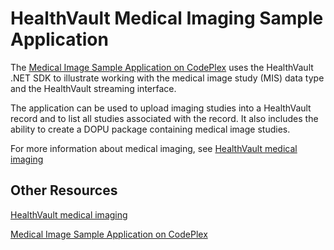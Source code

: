 # HealthVault Medical Imaging Sample Application

The [Medical Image Sample Application on CodePlex](http://healthvaultimaging.codeplex.com/) uses the HealthVault .NET SDK to illustrate working with the medical image study (MIS) data type and the HealthVault streaming interface.

The application can be used to upload imaging studies into a HealthVault record and to list all studies associated with the record. It also includes the ability to create a DOPU package containing medical image studies.

For more information about medical imaging, see [HealthVault medical imaging](medical-imaging.md)

## Other Resources

[HealthVault medical imaging](medical-imaging.md)

[Medical Image Sample Application on CodePlex](http://healthvaultimaging.codeplex.com/)
